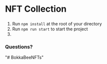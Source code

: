 #  NFT Collection

### 


1. Run `npm install` at the root of your directory
2. Run `npm run start` to start the project
3.

### **Questions?**
"# BokkaBeeNFTs" 
